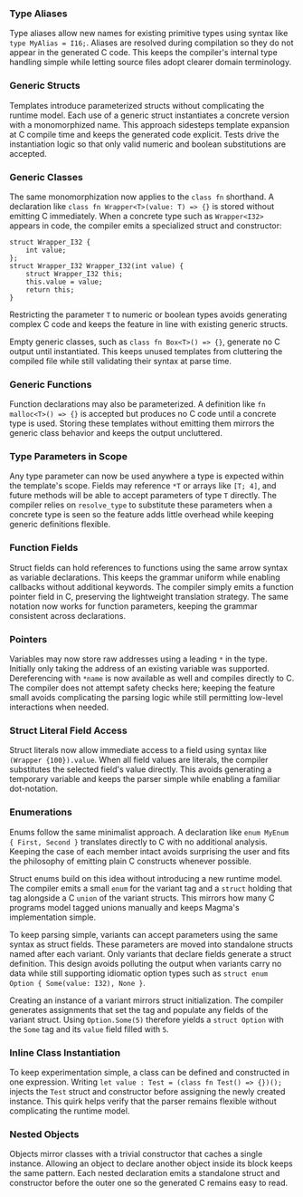 ### Type Aliases
Type aliases allow new names for existing primitive types using syntax like
`type MyAlias = I16;`. Aliases are resolved during compilation so they do not
appear in the generated C code. This keeps the compiler's internal type handling
simple while letting source files adopt clearer domain terminology.

### Generic Structs
Templates introduce parameterized structs without complicating the runtime
model. Each use of a generic struct instantiates a concrete version with a
monomorphized name. This approach sidesteps template expansion at C compile
time and keeps the generated code explicit. Tests drive the instantiation logic
so that only valid numeric and boolean substitutions are accepted.

### Generic Classes
The same monomorphization now applies to the `class fn` shorthand. A
declaration like `class fn Wrapper<T>(value: T) => {}` is stored without
emitting C immediately. When a concrete type such as `Wrapper<I32>` appears in
code, the compiler emits a specialized struct and constructor:

```
struct Wrapper_I32 {
    int value;
};
struct Wrapper_I32 Wrapper_I32(int value) {
    struct Wrapper_I32 this;
    this.value = value;
    return this;
}
```
Restricting the parameter `T` to numeric or boolean types avoids generating
complex C code and keeps the feature in line with existing generic structs.

Empty generic classes, such as `class fn Box<T>() => {}`, generate no C output
until instantiated. This keeps unused templates from cluttering the compiled
file while still validating their syntax at parse time.

### Generic Functions
Function declarations may also be parameterized. A definition like
`fn malloc<T>() => {}` is accepted but produces no C code until a concrete type
is used. Storing these templates without emitting them mirrors the generic
class behavior and keeps the output uncluttered.

### Type Parameters in Scope
Any type parameter can now be used anywhere a type is expected within the
template's scope. Fields may reference `*T` or arrays like `[T; 4]`, and future
methods will be able to accept parameters of type `T` directly. The compiler
relies on `resolve_type` to substitute these parameters when a concrete type is
seen so the feature adds little overhead while keeping generic definitions
flexible.

### Function Fields
Struct fields can hold references to functions using the same arrow syntax as
variable declarations. This keeps the grammar uniform while enabling callbacks
without additional keywords. The compiler simply emits a function pointer field
in C, preserving the lightweight translation strategy.
The same notation now works for function parameters, keeping the grammar
consistent across declarations.

### Pointers
Variables may now store raw addresses using a leading `*` in the type.
Initially only taking the address of an existing variable was supported.
Dereferencing with `*name` is now available as well and compiles directly to
C. The compiler does not attempt safety checks here; keeping the feature small
avoids complicating the parsing logic while still permitting low-level
interactions when needed.

### Struct Literal Field Access
Struct literals now allow immediate access to a field using syntax like
`(Wrapper {100}).value`. When all field values are literals, the compiler
substitutes the selected field's value directly. This avoids generating a
temporary variable and keeps the parser simple while enabling a familiar
dot-notation.

### Enumerations
Enums follow the same minimalist approach. A declaration like
`enum MyEnum { First, Second }` translates directly to C with no additional
analysis. Keeping the case of each member intact avoids surprising the user
and fits the philosophy of emitting plain C constructs whenever possible.

Struct enums build on this idea without introducing a new runtime model. The
compiler emits a small `enum` for the variant tag and a `struct` holding that
tag alongside a C `union` of the variant structs. This mirrors how many C
programs model tagged unions manually and keeps Magma's implementation simple.

To keep parsing simple, variants can accept parameters using the same syntax as
struct fields. These parameters are moved into standalone structs named after
each variant. Only variants that declare fields generate a struct definition.
This design avoids polluting the output when variants carry no data while still
supporting idiomatic option types such as `struct enum Option { Some(value: I32),
None }`.

Creating an instance of a variant mirrors struct initialization. The compiler
generates assignments that set the tag and populate any fields of the variant
struct. Using `Option.Some(5)` therefore yields a `struct Option` with the
`Some` tag and its `value` field filled with `5`.

### Inline Class Instantiation
To keep experimentation simple, a class can be defined and constructed in one
expression. Writing `let value : Test = (class fn Test() => {})();` injects the
`Test` struct and constructor before assigning the newly created instance. This
quirk helps verify that the parser remains flexible without complicating the
runtime model.

### Nested Objects
Objects mirror classes with a trivial constructor that caches a single
instance. Allowing an object to declare another object inside its block keeps
the same pattern. Each nested declaration emits a standalone struct and
constructor before the outer one so the generated C remains easy to read.

